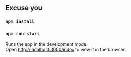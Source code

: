 ## Excuse you


### `npm install`

### `npm run start`

Runs the app in the development mode.<br>
Open [http://localhost:3000/index](http://localhost:3000/index) to view it in the browser.